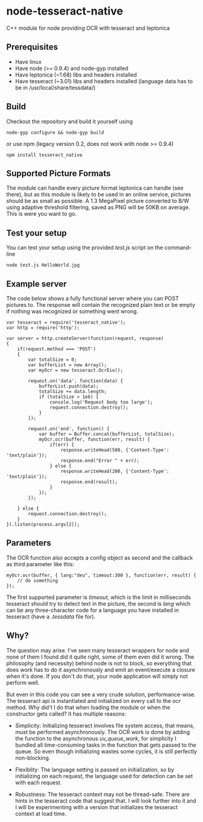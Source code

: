 node-tesseract-native
=====================

C++ module for node providing OCR with tesseract and leptonica

Prerequisites
-------------
 * Have linux
 * Have node (>= 0.9.4) and node-gyp installed
 * Have leptonica (~1.68) libs and headers installed
 * Have tesseract (~3.01) libs and headers installed (language data has to be in /usr/local/share/tessdata/)

Build
-----
Checkout the repository and build it yourself using

    node-gyp configure && node-gyp build
    
or use npm (legacy version 0.2, does not work with node >= 0.9.4)

    npm install tesseract_native

Supported Picture Formats
-------------------------

The module can handle every picture format leptonica can handle (see there), but as this module is likely to be used in an online service, pictures should be as small as possible. A 1.3 MegaPixel picture converted to B/W using adaptive threshold filtering, saved as PNG will be 50KB on average. This is were you want to go.

Test your setup
---------------

You can test your setup using the provided *test.js* script on the command-line

    node test.js HelloWorld.jpg

Example server
--------------

The code below shows a fully functional server where you can POST pictures to. The response will contain the recognized plain text or be empty if nothing was recognized or something went wrong.

    var tesseract = require('tesseract_native');
    var http = require('http');
    
    var server = http.createServer(function(request, response)
    {
        if(request.method === 'POST')
        {
            var totalSize = 0;
            var bufferList = new Array();
            var myOcr = new tesseract.OcrEio();
            
            request.on('data', function(data) {
                bufferList.push(data);
                totalSize += data.length;
                if (totalSize > 1e6) {
                    console.log('Request body too large');
                    request.connection.destroy();
                }
            });
            
            request.on('end', function() {
                var buffer = Buffer.concat(bufferList, totalSize);
                myOcr.ocr(buffer, function(err, result) {
                    if(err) {
                        response.writeHead(500, {'Content-Type': 'text/plain'});
                        response.end("Error " + err);
                    } else {
                        response.writeHead(200, {'Content-Type': 'text/plain'});
                        response.end(result);
                    }
                });
            });
            
        } else {
            request.connection.destroy();
        }
    }).listen(process.argv[2]);
    
Parameters
----------
    
The OCR function also accepts a config object as second and the callback as third parameter like this:

    myOcr.ocr(buffer, { lang:"deu", timeout:300 }, function(err, result) {
        // do something
    });
    
The first supported parameter is *timeout*, which is the limit in milliseconds tesseract should try to detect text in the picture, the second is *lang* which can be any three-character code for a language you have installed in tesseract (have a *.tessdata* file for).

Why?
----

The question may arise. I've seen many tesseract wrappers for node and none of them I found did it quite right, some of them even did it wrong. The philosophy (and necessity) behind node is not to block, so everything that does work has to do it asynchronously and emit an event/execute a closure when it's done. If you don't do that, your node application will simply not perform well.

But even in this code you can see a very crude solution, performance-wise. The tesseract api is instantiated and initialized on every call to the *ocr* method. Why did't I do that when loading the module or when the constructor gets called? It has multiple reasons:

 * Simplicity: Initializing tesseract involves file system access, that means, must be performed asynchronously. The OCR work is done by adding the function to the asynchronous *uv_queue_work*, for simplicity I bundled all time-consuming tasks in the function that gets passed to the queue. So even though initializing wastes some cycles, it is still perfectly non-blocking.

 * Flexiblity: The language setting is passed on initialization, so by initializing on each request, the language used for detection can be set with each request.

 * Robustness: The tesseract context may not be thread-safe. There are hints in the tesseract code that suggest that. I will look further into it and I will be experimenting with a version that initializes the tesseract context at load time.

